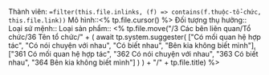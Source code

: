 Thành viên: `=filter(this.file.inlinks, (f) => contains(f.thuộc-tổ-chức, this.file.link))`
Mô hình::<% tp.file.cursor() %>
Đối tượng thụ hưởng::
Loại sứ mệnh::
Loại sản phẩm::
<% tp.file.move("/3 Các bên liên quan/Tổ chức/36 Tên tổ chức/" + (
	await tp.system.suggester(
		["Có mối quan hệ hợp tác", "Có nói chuyện với nhau", "Có biết nhau", "Bên kia không biết mình"], 
		["361 Có mối quan hệ hợp tác", "362 Có nói chuyện với nhau", "363 Có biết nhau", "364 Bên kia không biết mình"]
	)
)  + "/" + tp.file.title) %>